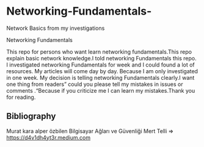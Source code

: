 # Networking-Fundamentals-
Network Basics from my investigations 


Networking Fundamentals

This repo for persons who want learn networking fundamentals.This repo explain basic network knowledge.I told networking Fundamentals this repo. I investigated networking Fundamentals for  week and I could found a lot of resources. My articles will come day by day. Because I am only investigated in one week. My decision is telling networking Fundamentals clearly.I want one thing from readers” could you please tell my mistakes in issues or comments .“Because if you criticize me I can learn my mistakes.Thank you for reading.


## Bibliography
Murat kara 
alper özbilen Bilgisayar Ağları ve Güvenliği 
Mert Telli => https://d4v1dh4yt3r.medium.com
